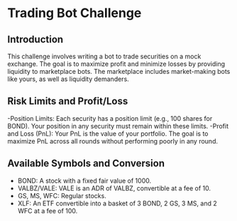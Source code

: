 # Trading Bot Challenge

## Introduction
This challenge involves writing a bot to trade securities on a mock exchange. The goal is to maximize profit and minimize losses by providing liquidity to marketplace bots. The marketplace includes market-making bots like yours, as well as liquidity demanders.


## Risk Limits and Profit/Loss
-Position Limits: Each security has a position limit (e.g., 100 shares for BOND). Your position in any security must remain within these limits.
-Profit and Loss (PnL): Your PnL is the value of your portfolio. The goal is to maximize PnL across all rounds without performing poorly in any round.

## Available Symbols and Conversion
- BOND: A stock with a fixed fair value of 1000.
- VALBZ/VALE: VALE is an ADR of VALBZ, convertible at a fee of 10.
- GS, MS, WFC: Regular stocks.
- XLF: An ETF convertible into a basket of 3 BOND, 2 GS, 3 MS, and 2 WFC at a fee of 100.
